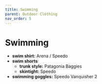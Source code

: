 ```yaml
---
title: Swimming
parent: Outdoor Clothing
nav_order: 5
---
```

# Swimming

- **swim shirt:** Arena / Speedo
- **swim shorts** 
	- **trunk style:** Patagonia Baggies
	- **skintight:** Speedo
- **swimming goggles:** Speedo Vanquisher 2

